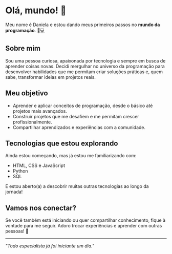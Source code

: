 # Olá, mundo! 👋

Meu nome é Daniela e estou dando meus primeiros passos no **mundo da programação**. 🌱💻

## Sobre mim
Sou uma pessoa curiosa, apaixonada por tecnologia e sempre em busca de aprender coisas novas. Decidi mergulhar no universo da programação para desenvolver habilidades que me permitam criar soluções práticas e, quem sabe, transformar ideias em projetos reais.

## Meu objetivo
- Aprender e aplicar conceitos de programação, desde o básico até projetos mais avançados.  
- Construir projetos que me desafiem e me permitam crescer profissionalmente.  
- Compartilhar aprendizados e experiências com a comunidade.

## Tecnologias que estou explorando
Ainda estou começando, mas já estou me familiarizando com:
- HTML, CSS e JavaScript  
- Python  
- SQL  

E estou aberto(a) a descobrir muitas outras tecnologias ao longo da jornada!

## Vamos nos conectar?
Se você também está iniciando ou quer compartilhar conhecimento, fique à vontade para me seguir. Adoro trocar experiências e aprender com outras pessoas! 🚀

---

*"Todo especialista já foi iniciante um dia."*

